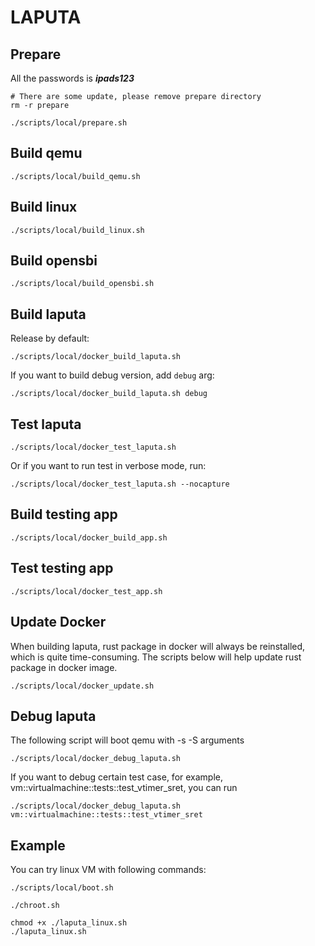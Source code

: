 # LAPUTA 

## Prepare
All the passwords is ***ipads123***
```
# There are some update, please remove prepare directory
rm -r prepare

./scripts/local/prepare.sh
```

## Build qemu
```
./scripts/local/build_qemu.sh
```

## Build linux
```
./scripts/local/build_linux.sh
```

## Build opensbi
```
./scripts/local/build_opensbi.sh
```

## Build laputa
Release by default:
```
./scripts/local/docker_build_laputa.sh
```

If you want to build debug version, add `debug` arg:
```
./scripts/local/docker_build_laputa.sh debug
```

## Test laputa
```
./scripts/local/docker_test_laputa.sh
```
Or if you want to run test in verbose mode, run:
```
./scripts/local/docker_test_laputa.sh --nocapture
```
## Build testing app
```
./scripts/local/docker_build_app.sh
```

## Test testing app
```
./scripts/local/docker_test_app.sh
```
## Update Docker
When building laputa, rust package in docker will always be reinstalled, which is quite time-consuming.
The scripts below will help update rust package in docker image.
```
./scripts/local/docker_update.sh
``` 
## Debug laputa
The following script will boot qemu with -s -S arguments
```
./scripts/local/docker_debug_laputa.sh
```
If you want to debug certain test case, for example, vm::virtualmachine::tests::test_vtimer_sret, you can run
```
./scripts/local/docker_debug_laputa.sh vm::virtualmachine::tests::test_vtimer_sret
```

## Example
You can try linux VM with following commands:
```
./scripts/local/boot.sh

./chroot.sh

chmod +x ./laputa_linux.sh
./laputa_linux.sh
```